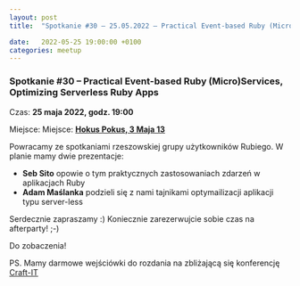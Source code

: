 ```yaml
---
layout: post
title:  "Spotkanie #30 – 25.05.2022 – Practical Event-based Ruby (Micro)Services, Optimizing Serverless Ruby Apps"

date:   2022-05-25 19:00:00 +0100
categories: meetup
---
```


### Spotkanie #30 – Practical Event-based Ruby (Micro)Services, Optimizing Serverless Ruby Apps

Czas: **25 maja 2022, godz. 19:00**

Miejsce: Miejsce: **[Hokus Pokus, 3 Maja 13](https://goo.gl/maps/MVZbt2tpW862)**

Powracamy ze spotkaniami rzeszowskiej grupy użytkowników Rubiego. W planie mamy dwie prezentacje:

* **Seb Sito** opowie o tym praktycznych zastosowaniach zdarzeń w aplikacjach Ruby
* **Adam Maślanka** podzieli się z nami tajnikami optymailizacji aplikacji typu server-less

Serdecznie zapraszamy :) Koniecznie zarezerwujcie sobie czas na afterparty! ;-)

Do zobaczenia!

PS. Mamy darmowe wejściówki do rozdania na zbliżającą się konferencję [Craft-IT](https://craft-it.pl)
